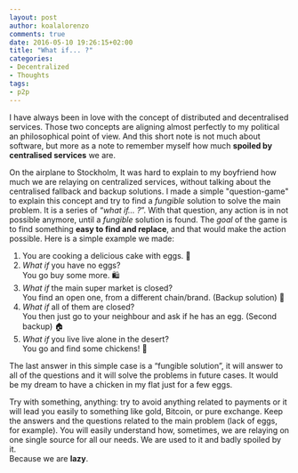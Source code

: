```yaml
---
layout: post
author: koalalorenzo
comments: true
date: 2016-05-10 19:26:15+02:00
title: "What if... ?"
categories:
- Decentralized
- Thoughts
tags:
- p2p
---
```

I have always been in love with the concept of distributed and decentralised
services. Those two concepts are aligning almost perfectly to my political an
philosophical point of view. And this short note is not much about software, but
more as a note to remember myself how much **spoiled by centralised services**
we are.

On the airplane to Stockholm, It was hard to explain to my boyfriend how much we
are relaying on centralized services, without talking about the centralised
fallback and backup solutions. I made a simple "question-game" to explain this
concept and try to find a _fungible_ solution to solve the main problem. It is
a series of “_what if… ?_”. With that question, any action is in not possible
anymore, until a _fungible_ solution is found. The *goal* of the game is to find
something **easy to find and replace**, and that would make the action possible.
Here is a simple example we made:

1. You are cooking a delicious cake with eggs. 🍰
2. _What if_ you have no eggs? <br>
   You go buy some more. 🛍
3. _What if_ the main super market is closed? <br>
   You find an open one, from a different chain/brand. (Backup solution) 🏪
4. _What if_ all of them are closed? <br>
   You then just go to your neighbour and ask if he has an egg. (Second backup) 🏠
5. _What if_ you live live alone in the desert? <br>
   You go and find some chickens! 🐔

The last answer in this simple case is a “fungible solution”, it will answer to all of the questions and it will solve the problems in future cases. It would be my dream to have a chicken in my flat just for a few eggs.

Try with something, anything: try to avoid anything related to payments or it will lead you easily to something like gold, Bitcoin, or pure exchange. Keep the answers and the questions related to the main problem (lack of eggs, for example). You will easily understand how, sometimes, we are relaying on one single source for all our needs. We are used to it and badly spoiled by it. <br>
Because we are **lazy**.